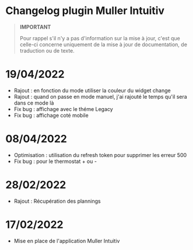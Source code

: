 # Changelog plugin Muller Intuitiv

>**IMPORTANT**
>
>Pour rappel s'il n'y a pas d'information sur la mise à jour, c'est que celle-ci concerne uniquement de la mise à jour de documentation, de traduction ou de texte.

# 19/04/2022
- Rajout : en fonction du mode utiliser la couleur du widget change
- Rajout : quand on passe en mode manuel, j'ai rajouté le temps qu'il sera dans ce mode là
- Fix bug : affichage avec le théme Legacy
- Fix bug : affichage coté mobile

# 08/04/2022
- Optimisation : utilisation du refresh token pour supprimer les erreur 500
- Fix bug : pour le thermostat + ou -

# 28/02/2022
- Rajout : Récupération des plannings

# 17/02/2022
- Mise en place de l'application Muller Intuitiv
